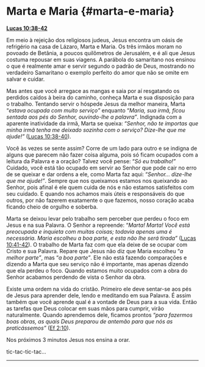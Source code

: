 # Marta e Maria {#marta-e-maria}

[**Lucas 10:38-42**](http://bibliaonline.com.br/acf/lc/10/38-42)

Em meio à rejeição dos religiosos judeus, Jesus encontra um oásis de refrigério na casa de Lázaro, Marta e Maria. Os três irmãos moram no povoado de Betânia, a poucos quilômetros de Jerusalém, e é ali que Jesus costuma repousar em suas viagens. A parábola do samaritano nos ensinou o que é realmente amar e servir segundo o padrão de Deus, mostrando no verdadeiro Samaritano o exemplo perfeito do amor que não se omite em salvar e cuidar.

Mas antes que você arregace as mangas e saia por aí resgatando os perdidos caídos à beira do caminho, conheça Marta e sua disposição para o trabalho. Tentando servir o hóspede Jesus da melhor maneira, Marta “_estava ocupada com muito serviço”_ enquanto “_Maria, sua irmã, ficou sentada aos pés do Senhor, ouvindo-lhe a palavra”_. Indignada com a aparente inatividade da irmã, Marta se queixa: “_Senhor, não te importas que minha irmã tenha me deixado sozinha com o serviço? Dize-lhe que me ajude!”_ ([Lucas 10:38-40](http://bibliaonline.com.br/acf/lc/10/38-40)).

Você às vezes se sente assim? Corre de um lado para outro e se indigna de alguns que parecem não fazer coisa alguma, pois só ficam ocupados com a leitura da Palavra e a oração? Talvez você pense: “_Só eu trabalho!”_ Cuidado, você está tão ocupado em servir ao Senhor que pode cair no erro de se queixar e dar ordens a ele, como Marta faz aqui: “_Senhor... dize-lhe que me ajude!”_. Sempre que nos queixamos estamos nos queixando ao Senhor, pois afinal é ele quem cuida de nós e não estamos satisfeitos com seu cuidado. E quando nos achamos mais úteis e responsáveis do que outros, por não fazerem exatamente o que fazemos, nosso coração acaba ficando cheio de orgulho e soberba.

Marta se deixou levar pelo trabalho sem perceber que perdeu o foco em Jesus e na sua Palavra. O Senhor a repreende: “_Marta! Marta! Você está preocupada e inquieta com muitas coisas; todavia apenas uma é necessária. Maria escolheu a boa parte, e esta não lhe será tirada”_ ([Lucas 10:41-42](http://bibliaonline.com.br/acf/lc/10/41-42)). O trabalho de Marta faz com que ela deixe de se ocupar com Cristo e sua Palavra. Repare que Jesus não diz que Maria escolheu “_a melhor parte”_, mas “_a boa parte”_. Ele não está fazendo comparações e dizendo a Marta que seu serviço não é importante, mas apenas dizendo que ela perdeu o foco. Quando estamos muito ocupados com a obra do Senhor acabamos perdendo de vista o Senhor da obra.

Existe uma ordem na vida do cristão. Primeiro ele deve sentar-se aos pés de Jesus para aprender dele, lendo e meditando em sua Palavra. É assim também que você aprende qual é a vontade de Deus para a sua vida. Então as tarefas que Deus colocar em suas mãos para cumprir, virão naturalmente. Quando aprendemos dele, ficamos prontos “_para fazermos boas obras, as quais Deus preparou de antemão para que nós as praticássemos”_ ([Ef 2:10](http://bibliaonline.com.br/acf/ef/2/10)).

Nos próximos 3 minutos Jesus nos ensina a orar.

tic-tac-tic-tac...

*****